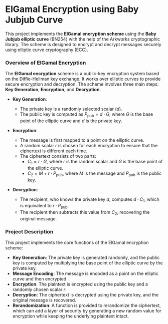 # ElGamal Encryption using Baby Jubjub Curve

This project implements the **ElGamal encryption scheme** using the **Baby Jubjub elliptic curve** (BN254) with the help of the Arkworks cryptographic library. The scheme is designed to encrypt and decrypt messages securely using elliptic curve cryptography (ECC).

### Overview of ElGamal Encryption

The **ElGamal encryption** scheme is a public-key encryption system based on the Diffie-Hellman key exchange. It works over elliptic curves to provide secure encryption and decryption. The scheme involves three main steps: **Key Generation**, **Encryption**, and **Decryption**.

- **Key Generation**: 
  - The private key is a randomly selected scalar $(d)$.
  - The public key is computed as $P_{\text{pub}} = d \cdot G$, where $G$ is the base point of the elliptic curve and $d$ is the private key.

- **Encryption**:
  - The message is first mapped to a point on the elliptic curve.
  - A random scalar $r$ is chosen for each encryption to ensure that the ciphertext is different each time.
  - The ciphertext consists of two parts:
    - $C_1 = r \cdot G$, where $r$ is the random scalar and $G$ is the base point of the elliptic curve.
    - $C_2 = M + r \cdot P_{\text{pub}}$, where $M$ is the message and $P_{\text{pub}}$ is the public key.

- **Decryption**:
  - The recipient, who knows the private key $d$, computes $d \cdot C_1$, which is equivalent to $r \cdot P_{\text{pub}}$.
  - The recipient then subtracts this value from $C_2$, recovering the original message.

### Project Description

This project implements the core functions of the ElGamal encryption scheme:

- **Key Generation**: The private key is generated randomly, and the public key is computed by multiplying the base point of the elliptic curve by the private key.
- **Message Encoding**: The message is encoded as a point on the elliptic curve and then encrypted.
- **Encryption**: The plaintext is encrypted using the public key and a randomly chosen scalar $r$.
- **Decryption**: The ciphertext is decrypted using the private key, and the original message is recovered.
- **Rerandomization**: A function is provided to rerandomize the ciphertext, which can add a layer of security by generating a new random value for encryption while keeping the underlying plaintext intact.


